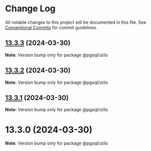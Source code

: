 # Change Log

All notable changes to this project will be documented in this file.
See [Conventional Commits](https://conventionalcommits.org) for commit guidelines.

## [13.3.3](https://github.com/launchql/pgsql-parser/compare/@pgsql/utils@13.3.2...@pgsql/utils@13.3.3) (2024-03-30)

**Note:** Version bump only for package @pgsql/utils





## [13.3.2](https://github.com/launchql/pgsql-parser/compare/@pgsql/utils@13.3.1...@pgsql/utils@13.3.2) (2024-03-30)

**Note:** Version bump only for package @pgsql/utils





## [13.3.1](https://github.com/launchql/pgsql-parser/compare/@pgsql/utils@13.3.0...@pgsql/utils@13.3.1) (2024-03-30)

**Note:** Version bump only for package @pgsql/utils





# 13.3.0 (2024-03-30)

**Note:** Version bump only for package @pgsql/utils
